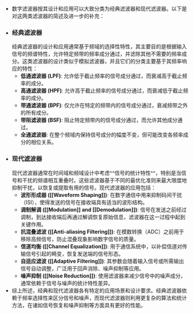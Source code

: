- 数字滤波器按其设计和应用可以大致分类为经典滤波器和现代滤波器。以下是对这两类滤波器的简述及进一步的补充：
- ### 经典滤波器
  经典滤波器的设计和应用通常基于频域的选择性特性，其主要目的是根据输入信号的频谱特性，允许特定频带的频率成分通过，并滤除其他不需要的频率成分。这类滤波器的设计类似于模拟滤波器，并且它们的分类主要基于其频率响应的特性：
	- **低通滤波器 (LPF)**: 允许低于截止频率的信号成分通过，而衰减高于截止频率的成分。
	- **高通滤波器 (HPF)**: 允许高于截止频率的信号成分通过，而衰减低于截止频率的成分。
	- **带通滤波器 (BPF)**: 仅允许在特定的频带内的信号成分通过，衰减频带之外的所有成分。
	- **带阻滤波器 (BSF)**: 阻止特定频带内的信号成分通过，而允许其他成分通过。
	- **全通滤波器**: 在整个频域内保持信号成分的幅度不变，但可能改变各频率成分的相位关系。
- ### 现代滤波器
  现代滤波器通常在时间域和频域设计中考虑^^信号的统计特性^^，特别是当信号和干扰的频谱相互重叠时。这些滤波器基于不同的最优化准则来最大限度地抑制干扰，以恢复或提取有用的信号。现代滤波器的应用包括：
	- **波形形成器 ([[Waveform Shaping]])**: 在数字通信中用来抑制码间干扰（ISI），使得发送的信号在接收端具有适当的波形结构。
	- **调制解调 ([[Modulation]] and [[Demodulation]])**: 信号在发送之前经过调制，到达接收端后再通过解调恢复原始信息，滤波器在这一过程中起到关键作用。
	- **抗混叠滤波 ([[Anti-aliasing Filtering]])**: 在模数转换（ADC）之前用于移除高频信号，防止混叠现象影响数字信号的质量。
	- **信道均衡 ([[Channel Equalization]])**: 用于通信系统中，以补偿信道对传输信号引起的畸变，恢复发送端的信号形态。
	- **自适应滤波 ([[Adaptive Filtering]])**: 其参数会随着输入信号或所需输出信号自动调整，广泛用于回声消除、噪声抑制等应用。
	- **噪声抑制 ([[Noise Reduction]])**: 使用滤波器来减少信号中的噪声成分，通常依赖于信号与噪声的统计特性差异。
- 综上所述，经典和现代滤波器各有特定的应用场景和设计要求。经典滤波器依赖于频率选择性来区分信号和噪声，而现代滤波器则利用更复杂的算法和统计方法，在诸如信号恢复和噪声抑制等方面具有更好的性能。
  <!--Converted by ToLogseq-->